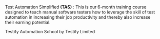Test Automation Simplified **(TAS)** : This is our 6-month training course designed to teach manual software testers how to leverage the skill of test automation in increasing their job productivity and thereby also increase their earning potential.


Testify Automation School by Testify Limited
